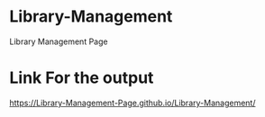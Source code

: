 # Library-Management
Library Management Page

# Link For the output
https://Library-Management-Page.github.io/Library-Management/




